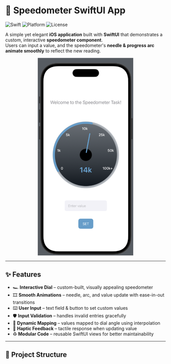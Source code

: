 # 🚀 Speedometer SwiftUI App

![Swift](https://img.shields.io/badge/Swift-5.9-orange?logo=swift)
![Platform](https://img.shields.io/badge/iOS-17-blue?logo=apple)
![License](https://img.shields.io/badge/License-MIT-green)

A simple yet elegant **iOS application** built with **SwiftUI** that demonstrates a custom, interactive **speedometer component**.  
Users can input a value, and the speedometer's **needle & progress arc animate smoothly** to reflect the new reading.

<p align="center">
  <img src="screenshots/demo.png" alt="Speedometer Demo" width="300"/>
</p>

---

## ✨ Features
- 🏎️ **Interactive Dial** – custom-built, visually appealing speedometer  
- 🎞️ **Smooth Animations** – needle, arc, and value update with ease-in-out transitions  
- ⌨️ **User Input** – text field & button to set custom values  
- 🛡️ **Input Validation** – handles invalid entries gracefully  
- 📐 **Dynamic Mapping** – values mapped to dial angle using interpolation  
- 📳 **Haptic Feedback** – tactile response when updating value  
- ♻️ **Modular Code** – reusable SwiftUI views for better maintainability  

---

## 📂 Project Structure

